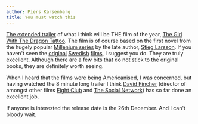```yaml
---
author: Piers Karsenbarg
title: You must watch this
---
```


[The extended trailer](http://itunes.apple.com/WebObjects/MZStore.woa/wa/viewFeature?id=485056743&mt=1&s=143441) of what I think will be THE film of the year, [The Girl With The Dragon Tattoo](http://www.imdb.com/title/tt1568346/). The film is of course based on the first novel from the hugely popular [Millenium series](http://en.wikipedia.org/wiki/Millennium_series) by the late author, [Stieg Larsson](http://en.wikipedia.org/wiki/Stieg_Larsson). If you haven't seen the [original](http://www.imdb.com/title/tt1132620/) [Swedish](http://www.imdb.com/title/tt1216487/) [films](http://www.imdb.com/title/tt1343097/), I suggest you do. They are truly excellent. Although there are a few bits that do not stick to the original books, they are definitely worth seeing. 

When I heard that the films were being Americanised, I was concerned, but having watched the 8 minute long trailer I think [David Fincher](http://www.imdb.com/name/nm0000399/) (director of amongst other films [Fight Club](http://www.imdb.com/title/tt0137523/) and [The Social Network](http://www.imdb.com/title/tt1285016/)) has so far done an excellent job. 

If anyone is interested the release date is the 26th December. And I can't bloody wait.